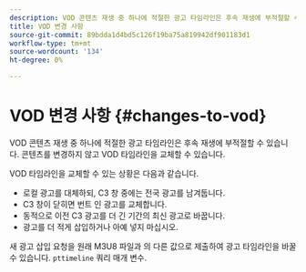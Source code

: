 ```yaml
---
description: VOD 콘텐츠 재생 중 하나에 적절한 광고 타임라인은 후속 재생에 부적절할 수 있습니다. 콘텐츠를 변경하지 않고 VOD 타임라인을 교체할 수 있습니다.
title: VOD 변경 사항
source-git-commit: 89bdda1d4bd5c126f19ba75a819942df901183d1
workflow-type: tm+mt
source-wordcount: '134'
ht-degree: 0%

---
```



# VOD 변경 사항 {#changes-to-vod}

VOD 콘텐츠 재생 중 하나에 적절한 광고 타임라인은 후속 재생에 부적절할 수 있습니다. 콘텐츠를 변경하지 않고 VOD 타임라인을 교체할 수 있습니다.

VOD 타임라인을 교체할 수 있는 상황은 다음과 같습니다.

* 로컬 광고를 대체하되, C3 창 중에는 전국 광고를 남겨둡니다.
* C3 창이 닫히면 번트 인 광고를 교체합니다.
* 동적으로 이전 C3 광고를 더 긴 기간의 최신 광고로 바꿉니다.
* 광고를 더 적게 삽입하거나 아예 넣지 마십시오.

새 광고 삽입 요청을 원래 M3U8 파일과 의 다른 값으로 제출하여 광고 타임라인을 바꿀 수 있습니다. `pttimeline` 쿼리 매개 변수.
